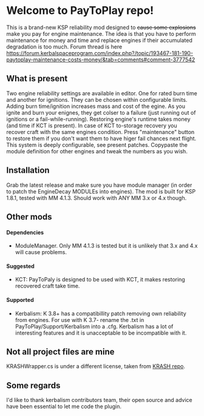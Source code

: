 # Welcome to PayToPlay repo!

This is a brand-new KSP reliability mod designed to  ~~cause some explosions~~ make you pay for engine maintenance. The idea is that you have to perform maintenance for money and time and replace engines if their accumulated degradation is too much. Forum thread is here https://forum.kerbalspaceprogram.com/index.php?/topic/193467-181-190-paytoplay-maintenance-costs-money/&tab=comments#comment-3777542

## What is present

Two engine reliability settings are available in editor. One for rated burn time and another for ignitions. They can be chosen within configurable limits. Adding burn time/ignition increases mass and cost of the egine. As you ignite and burn your enignes, they get colser to a failure (just running out of ignitions or a fail-while-running). Restoring engine's runtime takes money (and time if KCT is present).
In case of KCT to-storage recovery you recover craft with the same engines condition. Press "maintenance" button to restore them if you don't want them to have higer fail chances next flight.
This system is deeply configurable, see present patches. Copypaste the module definition for other engines and tweak the numbers as you wish.

## Installation

Grab the latest release and make sure you have module manager (in order to patch the EngineDecay MODULEs into engines). The mod is built for KSP 1.8.1, tested with MM 4.1.3. Should work with ANY MM 3.x or 4.x though.

## Other mods

#### Dependencies
- ModuleManager. Only MM 4.1.3 is tested but it is unlikely that 3.x and 4.x will cause problems.

#### Suggested 
- KCT: PayToPaly is designed to be used with KCT, it makes restoring recovered craft take time.

#### Supported
- Kerbalism: K 3.8+ has a compatibillity patch removing own reliability from engines. For use with K 3.7- rename the .txt in PayToPlay/Support/Kerbalism into a .cfg. Kerbalism has a lot of interesting features and it is unacceptable to be incompatible with it.

## Not all project files are mine
KRASHWrapper.cs is under a different license, taken from [KRASH repo](https://github.com/linuxgurugamer/KRASH).

## Some regards

I'd like to thank kerbalism contributors team, their open source and advice have been essential to let me code the plugin.
